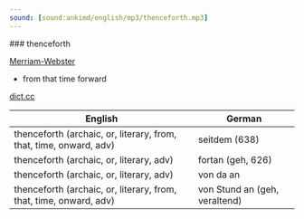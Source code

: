 ```yaml
---
sound: [sound:ankimd/english/mp3/thenceforth.mp3]
---
```


\### thenceforth

[Merriam-Webster](https://www.merriam-webster.com/dictionary/thenceforth)

- from that time forward

[dict.cc](https://www.dict.cc/thenceforth)

| English        | German       |
| -------------- | ------------ |
| thenceforth (archaic, or, literary, from, that, time, onward, adv) | seitdem (638) |
| thenceforth (archaic, or, literary, adv) | fortan (geh, 626) |
| thenceforth (archaic, or, literary, adv) | von da an |
| thenceforth (archaic, or, literary, from, that, time, onward, adv) | von Stund an (geh, veraltend) |
